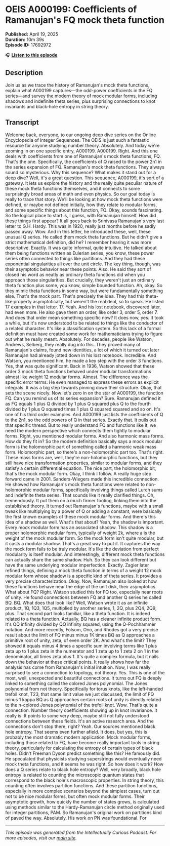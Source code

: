# OEIS A000199: Coefficients of Ramanujan's FQ mock theta function

**Published:** April 19, 2025  
**Duration:** 10m 39s  
**Episode ID:** 17692972

🎧 **[Listen to this episode](https://intellectuallycurious.buzzsprout.com/2529712/episodes/17692972-oeis-a000199-coefficients-of-ramanujan's-fq-mock-theta-function)**

## Description

Join us as we trace the history of Ramanujan's mock theta functions, explain what A000199 captures—the odd-power coefficients in the FQ series—and survey the modern theory of mock modular forms, including shadows and indefinite theta series, plus surprising connections to knot invariants and black-hole entropy in string theory.

## Transcript

Welcome back, everyone, to our ongoing deep dive series on the Online Encyclopedia of Integer Sequences. The OEIS is just such a fantastic resource for anyone studying number theory. Absolutely. And today we're zooming in on one specific entry, A000199. A000199. Right. And this one deals with coefficients from one of Ramanujan's mock theta functions, FQ. That's the one. Specifically, the coefficients of Q raised to the power 2n1 in the series expansion of FQ. Ramanujan's mock theta functions. They always sound so mysterious. Why this sequence? What makes it stand out for a deep dive? Well, it's a great question. This sequence, A000199, it's sort of a gateway. It lets us explore the history and the really quite peculiar nature of these mock theta functions themselves, and it connects to some surprisingly broad areas of math and even physics. So our goal today is really to trace that story. We'll be looking at how mock theta functions were defined, or maybe not defined initially, how they relate to modular forms, and some specific things about this function, FQ. Okay, sounds fascinating. So the logical place to start is, I guess, with Ramanujan himself. How did these things first appear? It all goes back to Srinivasa Ramanujan's very last letter to G.H. Hardy. This was in 1920, really just months before he sadly passed away. Wow. And in this letter, he introduced these, well, these unusual Q series. He called them mock theta functions. But he didn't give a strict mathematical definition, did he? I remember hearing it was more descriptive. Exactly. It was quite informal, quite intuitive. He talked about them being functions written as Eulerian series, you know, these power series often connected to things like partitions. And they had these exponential singularities all over the unit circle. The key thing, though, was their asymptotic behavior near these points. Also. He said they sort of closed his word as neatly as ordinary theta functions did when you approach those singularities. But crucially, they weren't just an ordinary theta function plus some, you know, simple bounded function. Ah, okay. So they mimic theta functions in some way, but were fundamentally something else. That's the mock part. That's precisely the idea. They had this theta-like property asymptotically, but weren't the real deal, so to speak. He listed 17 examples in that letter. 17. Yeah. And his lost notebook, discovered later, had even more. He also gave them an order, like order 3, order 5, order 7. And does that order mean something specific now? It does now, yes. It took a while, but it's now understood to be related to things like the conductor of a related character. It's like a classification system. So this lack of a formal definition must have created some work for mathematicians trying to figure out what he really meant. Absolutely. For decades, people like Watson, Andrews, Selberg, they really dug into this. They proved many of Ramanujan's claims, found new identities, a lot of which it turned out later Ramanujan had already jotted down in his lost notebook. Incredible. And Watson, you mentioned him, he made a key step with the order 3 functions. Yes, that was quite significant. Back in 1936, Watson showed that these order 3 mock theta functions behaved under modular transformations almost like weight 12 modular forms. Almost. The difference was the specific error terms. He even managed to express these errors as explicit integrals. It was a big step towards pinning down their structure. Okay, that sets the scene nicely. Now let's zero in on the star of A000199, the function FQ. Can you remind us of its series expansion? Sure. Ramanujan defined it as FQ equals 1 plus Q divided by 1 plus Q squared plus Q to the fourth divided by 1 plus Q squared times 1 plus Q squared squared and so on. It's one of his third order examples. And A000199 just lists the coefficients of Q to the 2n1, so the odd powers of Q in that series. Exactly that. It pulls out that specific thread. But to really understand FQ and functions like it, we need the modern perspective which connects them tightly to modular forms. Right, you mentioned modular forms. And also harmonic mass forms. How do they fit in? So the modern definition basically says a mock modular form is the holomorphic part of something called a harmonic weak mass form. Holomorphic part, so there's a non-holomorphic part too. That's right. These mass forms are, well, they're non-holomorphic functions, but they still have nice transformation properties, similar to modular forms, and they satisfy a certain differential equation. The nice part, the holomorphic bit, that's the mock modular form. Okay, I think I follow. A really huge step forward came in 2001. Sanders-Wiegers made this incredible connection. He showed how Ramanujan's mock theta functions were related to non-holomorphic modular forms, specifically involving things called Lurch sums and indefinite theta series. That sounds like it really clarified things. Oh, tremendously. It put them on a much firmer footing, linking them into the established theory. It turned out Ramanujan's functions, maybe with a small tweak like multiplying by a power of Q or adding a constant, were basically the first known examples of these mock modular forms. And there's this idea of a shadow as well. What's that about? Yeah, the shadow is important. Every mock modular form has an associated shadow. This shadow is a proper holomorphic modular form, typically of weight 2k, where a is the weight of the mock modular form. So the mock form isn't quite modular, but it casts a modular shadow. That's a great way to put it. It captures the way the mock form fails to be truly modular. It's like the deviation from perfect modularity is itself modular. And interestingly, different mock theta functions can actually share the same shadow. Huh. So they can look different but have the same underlying modular imperfection. Exactly. Zagier later refined things, defining a mock theta function in terms of a weight 12 mock modular form whose shadow is a specific kind of theta series. It provides a very precise characterization. Okay. Now, Ramanujan also looked at how these functions behave near the edge of the unit disk, their asymptotics. What about FQ? Right. Watson studied this for FQ too, especially near roots of unity. He found connections between FQ and another Q series he called BQ. BQ. What does that look like? Well, Watson wrote it as an infinite product, 1Q, 1Q3, 1Q5, multiplied by another series, 1, 2Q, plus 2Q4, 2Q9, plus. That second part looks familiar, like a theta function. It is indeed related to a theta function. Actually, BQ has a cleaner infinite product form. It's QQ infinity divided by QQ infinity squared, using the Q-Pochhammer notation. And more recently, Folsom, Ono, and Rhodes got a very precise result about the limit of FQ minus minus 1K times BQ as Q approaches a primitive root of unity, zeta, of even order 2K. And what's the limit? They showed it equals minus 4 times a specific sum involving terms like 1 plus zeta up to 1 plus zeta in the numerator and 1 zeta up to 1 zeta 2 on 1 in the denominator, all times zeta plus 1. It's quite a complex formula, but it nails down the behavior at these critical points. It really shows how far the analysis has come from Ramanujan's initial intuition. Now, I was really surprised to see a connection to topology, not theory. Yes. This is one of the most, well, unexpected and beautiful connections. It turns out FQ is deeply linked to something called the colored Jones polynomial. The Jones polynomial from not theory. Specifically for torus knots, like the left-handed trefoil knot, T23, that same limit value we just discussed, the limit of FQ minus 1 kappa BQ as Q approaches certain roots of unity is directly related to the n-colored Jones polynomial of the trefoil knot. Wow. That's quite a connection. Number theory coefficients showing up in knot invariance. It really is. It points to some very deep, maybe still not fully understood connections between these fields. It's an active research area. And the connections don't stop there, right? Yeah. Our sources mentioned black hole entropy. That seems even further afield. It does, but yes, this is probably the most dramatic modern application. Mock modular forms, including those related to FQ, have become really important tools in string theory, particularly for calculating the entropy of certain types of black holes. Didn't Freeman Dyson predict something like this? He famously did. He speculated that physicists studying superstrings would eventually need mock theta functions, and it seems he was right. So how does it work? How does a Q series relate to black hole entropy? Well, very broadly, black hole entropy is related to counting the microscopic quantum states that correspond to the black hole's macroscopic properties. In string theory, this counting often involves partition functions. And these partition functions, especially in more complex scenarios beyond the simplest cases, turn out not to be nice modular forms, but often mock modular forms. Their asymptotic growth, how quickly the number of states grows, is calculated using methods similar to the Hardy-Ramanujan circle method originally used for integer partitions, PAM. So Ramanujan's original work on partitions kind of paved the way. Absolutely. His work on PN was foundational. For

---
*This episode was generated from the Intellectually Curious Podcast. For more episodes, visit our [main site](https://intellectuallycurious.buzzsprout.com).*
